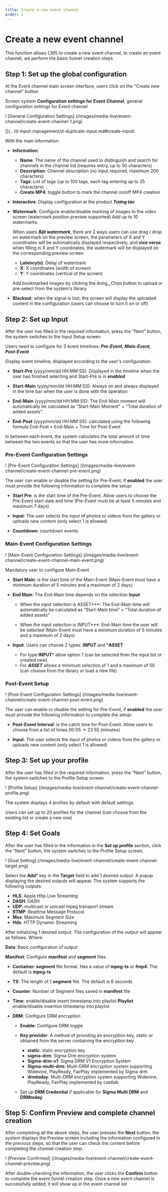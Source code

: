 ```yaml
---
title: Create a new event channel
order: 1
---
```


# Create a new event channel

This function allows CMS to create a new event channel, to create an event channel, we perform the basic funnel creation steps.

## Step 1: Set up the global configuration

At the Event channel main screen interface, users click on the "Create new channel" button

Screen system **Configuration settings for Event Channel**, general configuration settings for Event channel

! [General Configuration Settings] (/images/media-live/event-channel/create-event-channel-1.png)

[](.. /d-input-management/d-duplicate-input.md#create-input)

With the main information:

- **Information**:
  - **Name**: The name of the channel used to distinguish and search for channels in the channel list (requires entry, up to 50 characters)
  - **Description**: Channel description (no input required, maximum 200 characters)
  - **Tags**: List of tags (up to 100 tags, each tag entering up to 35 characters)
  - **Create MP4**: toggle button to mark the channel on/off MP4 creation

- **Interactive**: Display configuration at the product **_Tương tác_**

- **Watermark**: Configure enable/disable marking of images to the video screen (watermark position preview supported) Add up to 10 watermarks.

  When users **_Bật watermark_**, there are 2 ways users can use drag / drop on watermark on the preview screen, the parameters of X and Y coordinates will be automatically displayed respectively, and **vice versa** when filling in X and Y coordinates, the watermark will be displayed on the corresponding preview screen

  - **Latency(s)**: Delay of watermark
  - **X**: X coordinates (width of screen)
  - **Y**: Y coordinates (vertical of the screen)

  Add bookmarked images by clicking the dung__Chọn button to upload or pre-select from the system's library

- **Blackout**: when the signal is lost, the screen will display the uploaded content in the configuration (users can choose to turn it on or off)

## Step 2: Set up Input

After the user has filled in the required information, press the "Next" button, the system switches to the Input Setup screen

Users need to configure for 3 event timelines: _**Pre-Event, Main-Event, Post-Event**_

Display event timeline, displayed according to the user's configuration:

- **Start-Pre** (yyyy/mm/dd HH:MM:SS): Displayed in the timeline when the user has finished selecting and Start-Pre is in _**enabled**_

- **Start-Main** (yyyy/mm/dd HH:MM:SS): Always on and always displayed in the time bar when the user is done with the operation

- **End-Main** (yyyy/mm/dd HH:MM:SS): The End-Main moment will automatically be calculated as "Start-Main Moment" + "Total duration of added assets".

- **End-Post** (yyyy/mm/dd HH:MM:SS): calculated using the following formula End-Post = End-Main + Time for Post-Event

In between each event, the system calculates the total amount of time between the two events so that the user has more information.

### Pre-Event Configuration Settings

! [Pre-Event Configuration Settings] (/images/media-live/event-channel/create-event-channel-pre-event.png)

The user can enable or disable the setting for Pre-Event, if **enabled** the user must provide the following information to complete the setup:

- **Start Pre**: is the start time of the Pre-Event. Allow users to choose the Pre-Event start date and time (Pre-Event must be at least 5 minutes and maximum 7 days)

- **Input**: The user selects the input of photos or videos from the gallery or uploads new content (only select 1 is allowed)

- **Countdown**: countdown events

### Main-Event Configuration Settings

! [Main-Event Configuration Settings] (/images/media-live/event-channel/create-event-channel-main-event.png)

Mandatory user to configure Main-Event

- **Start Main**: is the start time of the Main-Event (Main-Event must have a minimum duration of 5 minutes and a maximum of 2 days)

- **End Main**: The End-Main time depends on the selection **Input**
  - When the input selection is ASSET\*\*\*: The End-Main time will automatically be calculated as "Start-Main time" + "Total duration of added assets"

  - When the input selection is INPUT\*\*\*: End-Main time the user will be selected (Main-Event must have a minimum duration of 5 minutes and a maximum of 2 days)

- **Input**: Users can choose 2 types: _**INPUT**_ and \***ASSET**
  - For type **INPUT**\* allow option 1 (can be selected from the input list or created new)
  - For _**ASSET**_ allows a minimum selection of 1 and a maximum of 50 (can choose from the library or load a new file)

### Post-Event Setup

! [Post-Event Configuration Settings] (/images/media-live/event-channel/create-event-channel-post-event.png)

The user can enable or disable the setting for Pre-Event, if **enabled** the user must provide the following information to complete the setup:

- **Post-Event Interval**: is the catch time for Post-Event. Allow users to choose from a list of times 00:05 -> 23:55 (minutes)

- **Input**: The user selects the input of photos or videos from the gallery or uploads new content (only select 1 is allowed)

## Step 3: Set up your profile

After the user has filled in the required information, press the "Next" button, the system switches to the Profile Setup screen.

! [Profile Setup] (/images/media-live/event-channel/create-event-channel-profile.png)

The system displays 4 profiles by default with default settings.

Users can set up to 20 profiles for the channel (can choose from the existing list or create a new one)

## Step 4: Set Goals

After the user has filled in the information in the **Set up profile** section, click the "Next" button, the system switches to the Profile Setup screen.

! [Goal Setting] (/images/media-live/event-channel/create-event-channel-target.png)

Select the **Add**\* key in the **Target** field to add 1 desired output. A popup displaying the desired outputs will appear. The system supports the following outputs:

- **HLS**: Apple Http Live Streaming
- **DASH**: DASH
- **UDP**: multicast or unicast mpeg transport stream
- **RTMP**: Realtime Message Protocol
- **Mss**: Maximum Segment Size
- **Hds**: HTTP Dynamic Streaming

After initializing 1 desired output. The configuration of the output will appear as follows. Where:

**Data**: Basic configuration of output

**Manifest**: Configure **manifest** and **segment** files

- **Container**: **segment** file format. Has a value of **mpeg-ts** or **fmp4**. The default is **mpeg-ts**

- **TS**: The length of 1 **segment** file. The default is 6 seconds

- **Counter**: Number of Segment files saved in **manifest** file

- **Time**: enable/disable insert timestamp into playlist
  **Playlist** enable/disable insertion timestamp into playlist

- **DRM**: Configure DRM encryption
  - **Enable**: Configure DRM toggle

  - **Key provider**: A method of providing an encryption key, static or obtained from the server containing the encryption key

    - **static**: static encryption key
    - **sigma-drm**: Sigma Drm encryption system
    - **Sigma-drm-v1**: Sigma DRM V1 Encryption System
    - **Sigma-multi-drm**: Multi-DRM encryption system supporting Widevine, PlayReady, FairPlay implemented by Sigma drm
    - **drmtoday**: Multi-DRM encryption system supporting Widevine, PlayReady, FairPlay implemented by castlab

  - Set up **DRM Credential** if applicable for **Sigma Multi DRM** and **DRMtoday**

## Step 5: Confirm Preview and complete channel creation

After completing all the above steps, the user presses the **Next** button, the system displays the Preview screen including the information configured in the previous steps, so that the user can check the content before completing the channel creation step.

! [Preview Confirmed] (/images/media-live/event-channel/create-event-channel-preview\.png)

After double-checking the information, the user clicks the **Confirm** button to complete the event funnel creation step. Once a new event channel is successfully added, it will show up in the event channel list
